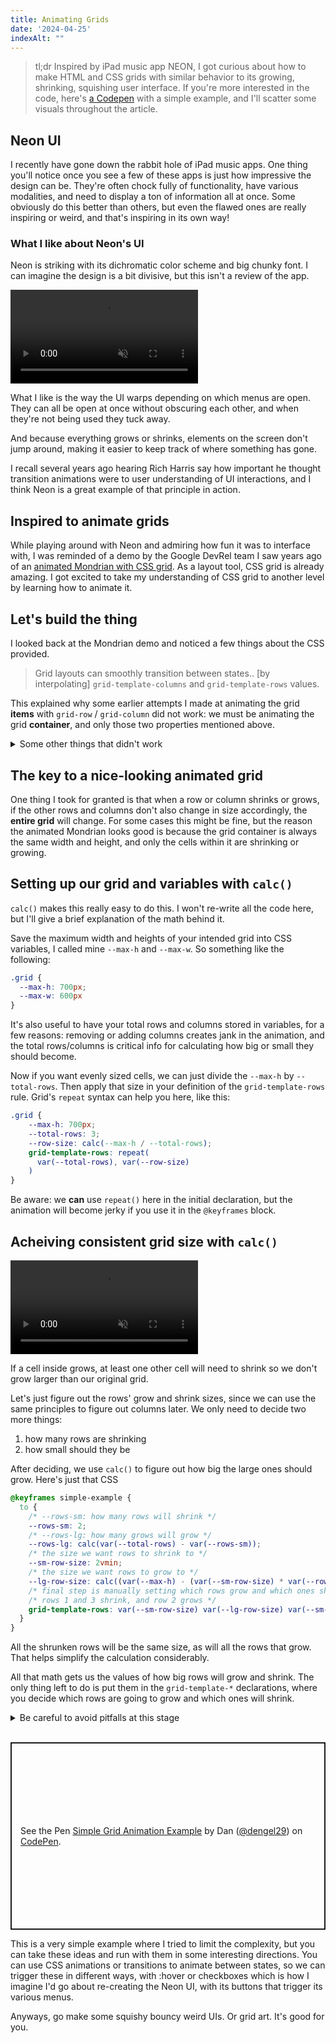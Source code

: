 ```yaml
---
title: Animating Grids
date: '2024-04-25'
indexAlt: ""
---
```


> tl;dr Inspired by iPad music app NEON, I got curious about how to make HTML and CSS grids with similar behavior to its growing, shrinking, squishing user interface. If you're more interested in the code, here's [a Codepen](https://codepen.io/dengel29/pen/VwNggzz) with a simple example, and I'll scatter some visuals throughout the article.

## Neon UI

I recently have gone down the rabbit hole of iPad music apps. One thing you'll notice once you see a few of these apps is just how impressive the design can be. They're often chock fully of functionality, have various modalities, and need to display a ton of information all at once. Some obviously do this better than others, but even the flawed ones are really inspiring or weird, and that's inspiring in its own way!

### What I like about Neon's UI

Neon is striking with its dichromatic color scheme and big chunky font. I can imagine the design is a bit divisive, but this isn't a review of the app.

<video muted loop controls controlslist="nofullscreen" src="https://d2opfsmmrbhnsw.cloudfront.net/animated-grid/neon-demo.mp4" alt="A video of the expanding and shrinking rows and columns in Neon's UI, played at 2x speed"></video>


What I like is the way the UI warps depending on which menus are open. They can all be open at once without obscuring each other, and when they're not being used they tuck away.

And because everything grows or shrinks, elements on the screen don't jump around, making it easier to keep track of where something has gone.

I recall several years ago hearing Rich Harris say how important he thought transition animations were to user understanding of UI interactions, and I think Neon is a great example of that principle in action.

## Inspired to animate grids

While playing around with Neon and admiring how fun it was to interface with, I was reminded of a demo by the Google DevRel team I saw years ago of an [animated Mondrian with CSS grid](https://web.dev/articles/css-animated-grid-layouts). As a layout tool, CSS grid is already amazing. I got excited to take my understanding of CSS grid to another level by learning how to animate it.

## Let's build the thing

I looked back at the Mondrian demo and noticed a few things about the CSS provided.
> Grid layouts can smoothly transition between states.. [by interpolating] `grid-template-columns` and `grid-template-rows` values.  

This explained why some earlier attempts I made at animating the grid **items** with `grid-row` / `grid-column` did not work: we must be animating the grid **container**, and only those two properties mentioned above.

<details><summary>Some other things that didn't work</summary> 

   On the topic of things that didn't work: you can't use [`repeat()`](https://developer.mozilla.org/en-US/docs/Web/CSS/repeat) in your `grid-template-rows`/`columns` declaration – each column and row's size must be specified individually.

  You also can't just set a variable in your initial ruleset for the grid, then interpolate that value to get the animation to work: you must set the values of the two properties in the animation or transition.

  You will also experience issues if you use `repeat()` in your `grid-template-*` declaration in the `@keyframes` animation. I wrote a bit about that further down.
</div>
</div>
</details>

## The key to a nice-looking animated grid

One thing I took for granted is that when a row or column shrinks or grows, if the other rows and columns don't also change in size accordingly, the **entire grid** will change. For some cases this might be fine, but the reason the animated Mondrian looks good is because the grid container is always the same width and height, and only the cells within it are shrinking or growing.

## Setting up our grid and variables with `calc()`

`calc()` makes this really easy to do this. I won't re-write all the code here, but I'll give a brief explanation of the math behind it.

Save the maximum width and heights of your intended grid into CSS variables, I called mine `--max-h` and `--max-w`. So something like the following:

```css
.grid { 
  --max-h: 700px; 
  --max-w: 600px
}
``` 

It's also useful to have your total rows and columns stored in variables, for a few reasons: removing or adding columns creates jank in the animation, and the total rows/columns is critical info for calculating how big or small they should become.

Now if you want evenly sized cells, we can just divide the `--max-h` by `--total-rows`. Then apply that size in your definition of the `grid-template-rows` rule. Grid's `repeat` syntax can help you here, like this:
```css
.grid {
    --max-h: 700px;
    --total-rows: 3;
    --row-size: calc(--max-h / --total-rows);
    grid-template-rows: repeat(
      var(--total-rows), var(--row-size)
    )
}
```

Be aware: we **can** use `repeat()` here in the initial declaration, but the animation will become jerky if you use it in the `@keyframes` block.

## Acheiving consistent grid size with `calc()`

<video muted loop controls controlslist="nofullscreen" src="https://d2opfsmmrbhnsw.cloudfront.net/animated-grid/grid-moving.mp4" alt="A simple animated grid with growing and shrinking rows"></video>

If a cell inside grows, at least one other cell will need to shrink so we don't grow larger than our original grid.

Let's just figure out the rows' grow and shrink sizes, since we can use the same principles to figure out columns later. We only need to decide two more things:

1. how many rows are shrinking
2. how small should they be

After deciding, we use `calc()` to figure out how big the large ones should grow. Here's just that CSS

```css
@keyframes simple-example {
  to {
    /* --rows-sm: how many rows will shrink */
    --rows-sm: 2;
    /* --rows-lg: how many grows will grow */
    --rows-lg: calc(var(--total-rows) - var(--rows-sm));
    /* the size we want rows to shrink to */
    --sm-row-size: 2vmin;
    /* the size we want rows to grow to */
    --lg-row-size: calc((var(--max-h) - (var(--sm-row-size) * var(--rows-sm))) / var(--rows-lg));
    /* final step is manually setting which rows grow and which ones shrink */
    /* rows 1 and 3 shrink, and row 2 grows */
    grid-template-rows: var(--sm-row-size) var(--lg-row-size) var(--sm-row-size);
  }
}
```
All the shrunken rows will be the same size, as will all the rows that grow. That helps simplify the calculation considerably.

All that math gets us the values of how big rows will grow and shrink. The only thing left to do is put them in the `grid-template-*` declarations, where you decide which rows are going to grow and which ones will shrink.

<details><summary>Be careful to avoid pitfalls at this stage</summary>

For the effect to work, you keep consistent the number of rows/columns you originally set, as well as a number of shrunken/grown rows. 

If the cells of the grid start jumping around, you know you got the number of rows or columns wrong. If the grid container is getting bigger or smaller at certain steps of the animation, you know you grew or shrunk too many. 

Even if all the calculations are good, you can get this wrong so pay attention while setting these.
</details>
<br>

<p class="codepen" data-height="300" data-theme-id="dark" data-default-tab="html,result" data-slug-hash="VwNggzz" data-preview="true" data-editable="true" data-user="dengel29" style="height: 300px; box-sizing: border-box; display: flex; align-items: center; justify-content: center; border: 2px solid; margin: 1em 0; padding: 1em;">
  <span>See the Pen <a href="https://codepen.io/dengel29/pen/VwNggzz">
  Simple Grid Animation Example</a> by Dan (<a href="https://codepen.io/dengel29">@dengel29</a>)
  on <a href="https://codepen.io">CodePen</a>.</span>
</p>
<script async src="https://cpwebassets.codepen.io/assets/embed/ei.js"></script>

This is a very simple example where I tried to limit the complexity, but you can take these ideas and run with them in some interesting directions. You can use CSS animations or transitions to animate between states, so we can trigger these in different ways, with :hover or checkboxes which is how I imagine I'd go about re-creating the Neon UI, with its buttons that trigger its various menus.

Anyways, go make some squishy bouncy weird UIs. Or grid art. It's good for you.

 